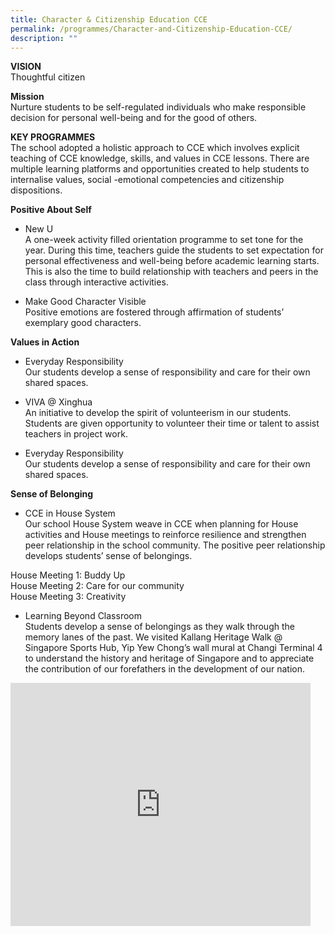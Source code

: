 ```yaml
---
title: Character & Citizenship Education CCE
permalink: /programmes/Character-and-Citizenship-Education-CCE/
description: ""
---
```

**VISION**  
Thoughtful citizen 

**Mission**  
Nurture students to be self-regulated individuals who make responsible decision for personal well-being and for the good of others.  
  
**KEY PROGRAMMES**  
The school adopted a holistic approach to CCE which involves explicit teaching of CCE knowledge, skills, and values in CCE lessons. There are multiple learning platforms and opportunities created to help students to internalise values, social -emotional competencies and citizenship dispositions.  
  
**Positive About Self**
*   New U  
    A one-week activity filled orientation programme to set tone for the year. During this time, teachers guide the students to set expectation for personal effectiveness and well-being before academic learning starts. This is also the time to build relationship with teachers and peers in the class through interactive activities. 

*   Make Good Character Visible  
    Positive emotions are fostered through affirmation of students’ exemplary good characters.

**Values in Action**
*   Everyday Responsibility  
    Our students develop a sense of responsibility and care for their own shared spaces. 
		
*   VIVA @ Xinghua  
    An initiative to develop the spirit of volunteerism in our students. Students are given opportunity to volunteer their time or talent to assist teachers in project work.  
		
*   Everyday Responsibility  
    Our students develop a sense of responsibility and care for their own shared spaces. 
		
**Sense of Belonging**
*   CCE in House System  
    Our school House System weave in CCE when planning for House activities and House meetings to reinforce resilience and strengthen peer relationship in the school community. The positive peer relationship develops students’ sense of belongings.

House Meeting 1: Buddy Up<br>
House Meeting 2: Care for our community<br>
House Meeting 3: Creativity<br>


*   Learning Beyond Classroom  
    Students develop a sense of belongings as they walk through the memory lanes of the past. We visited Kallang Heritage Walk @ Singapore Sports Hub, Yip Yew Chong’s wall mural at Changi Terminal 4 to understand the history and heritage of Singapore and to appreciate the contribution of our forefathers in the development of our nation.

<iframe allowfullscreen="true" height="389" width="480" frameborder="0" src="https://docs.google.com/presentation/d/e/2PACX-1vQ-flbScdUv6qh6AHN5vQQdNeQoRED4BQWd50XB53Z0PQaiR54fim_dovIpzcTg3HxYnbcFRTCdP--5/embed?start=false&amp;loop=false&amp;delayms=3000"></iframe>